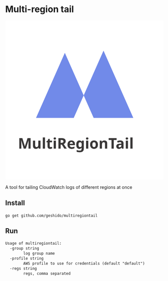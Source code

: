 Multi-region tail
===

![logo](logo.svg)

A tool for tailing CloudWatch logs of different regions at once

Install
---

`go get github.com/geshido/multiregiontail`

Run
---

```
Usage of multiregiontail:
  -group string
    	log group name
  -profile string
    	AWS profile to use for credentials (default "default")
  -regs string
    	regs, comma separated
``` 